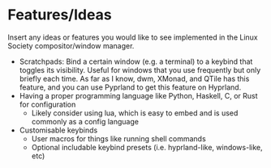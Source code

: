 # Features/Ideas
Insert any ideas or features you would like to see implemented in the Linux Society compositor/window manager.

- Scratchpads: Bind a certain window (e.g. a terminal) to a keybind that toggles its visibility. Useful for windows that you use frequently but only briefly each time. As far as I know, dwm, XMonad, and QTile has this feature, and you can use Pyprland to get this feature on Hyprland.
- Having a proper programming language like Python, Haskell, C, or Rust for configuration
  - Likely consider using lua, which is easy to embed and is used commonly as a config language
- Customisable keybinds
  - User macros for things like running shell commands
  - Optional includable keybind presets (i.e. hyprland-like, windows-like, etc)
